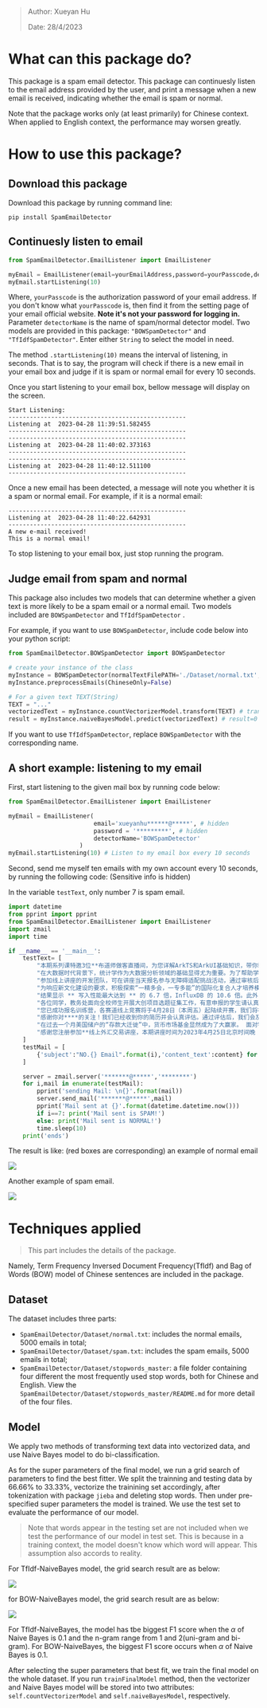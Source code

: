 >   Author: Xueyan Hu
>
>   Date: 28/4/2023

# What can this package do?

This package is a spam email detector. This package can continuesly listen to the email address provided by the user, and print a message when a new email is received, indicating whether the email is spam or normal.

Note that the package works only (at least primarily) for Chinese context. When applied to English context, the performance may worsen greatly.

# How to use this package?

## Download this package

Download this package by running command line:

```shell
pip install SpamEmailDetector
```

## Continuesly listen to email

```python
from SpamEmailDetector.EmailListener import EmailListener

myEmail = EmailListener(email=yourEmailAddress,password=yourPasscode,detectorName=nameOfDetector)
myEmail.startListening(10)
```

Where, `yourPasscode` is the authorization password of your email address. If you don't know what `yourPasscode` is, then find it from the setting page of your email official website. **Note it's not your password for logging in.** Parameter `detectorName` is the name of spam/normal detector model. Two models are provided in this package: `"BOWSpamDetector"` and `"TfIdfSpamDetector"`. Enter either `String` to select the model in need.

The method `.startListening(10)` means the interval of listening, in seconds. That is to say, the program will check if there is a new email in your email box and judge if it is spam or normal email for every 10 seconds.

Once you start listening to your email box, bellow message will display on the screen. 

```
Start Listening:
-------------------------------------------------- 
Listening at  2023-04-28 11:39:51.582455
--------------------------------------------------
-------------------------------------------------- 
Listening at  2023-04-28 11:40:02.373163
--------------------------------------------------
-------------------------------------------------- 
Listening at  2023-04-28 11:40:12.511100
--------------------------------------------------
```

Once a new email has been detected, a message will note you whether it is a spam or normal email. For example, if it is a normal email:

```
-------------------------------------------------- 
Listening at  2023-04-28 11:40:22.642931
--------------------------------------------------
A new e-mail received!
This is a normal email!
```

To stop listening to your email box, just stop running the program. 

## Judge email from spam and normal

This package also includes two models that can determine whether a given text is more likely to be a spam email or a normal email. Two models included are `BOWSpamDetector` and `TfIdfSpamDetector` .

For example, if you want to use `BOWSpamDetector`, include code below into your python script:

```python
from SpamEmailDetector.BOWSpamDetector import BOWSpamDetector

# create your instance of the class
myInstance = BOWSpamDetector(normalTextFilePATH='./Dataset/normal.txt',spamTextFilePATH='./Dataset/spam.txt', stopWordsTextFilePATH='./Dataset/stopwords_master/baidu_stopwords.txt')
myInstance.preprocessEmails(ChineseOnly=False)

# For a given text TEXT(String)
TEXT = "..."
vectorizedText = myInstance.countVectorizerModel.transform(TEXT) # transform TEXT into vector
result = myInstance.naiveBayesModel.predict(vectorizedText) # result=0 or 1
```

If you want to use `TfIdfSpamDetector`, replace  `BOWSpamDetector` with the corresponding name.

## A short example: listening to my email

First, start listening to the given mail box by running code below:

```python
from SpamEmailDetector.EmailListener import EmailListener

myEmail = EmailListener(
  						email='xueyanhu******@*****', # hidden
  						password = '*********', # hidden
  						detectorName='BOWSpamDetector'
					)
myEmail.startListening(10) # Listen to my email box every 10 seconds
```

Second, send me myself ten emails with my own account every 10 seconds, by running the following code: (Sensitive info is hidden)

In the variable `testText`, only number 7 is spam email.

```python
import datetime
from pprint import pprint
from SpamEmailDetector.EmailListener import EmailListener
import zmail
import time

if __name__ == '__main__':
    testText= [
        "本期系列课特邀3位**布道师做客直播间，为您详解ArkTS和ArkUI基础知识，带你轻松学会ArkTS声明式语法的便捷使用，并手把手教你使用ArkUI搭建基础页面。最后通过一个健康生活案例实战带你掌握HarmonyoS数据管理方法、页面路由方法、弹窗与动画等特性，掌握基本的******应用开发能力。",
        "在大数据时代背景下，统计学作为大数据分析领域的基础显得尤为重要。为了帮助学生更好的学习和应用数据统计与分析的知识，促进统计、计算机、数学等相关专业的发展，培养具有数据分析与应用型人才，经研究决定，中国国际经济技术合作促进会教育发展工作委员会决定主办“第二届全国大学生数据统计与分析竞。竞赛目的在于为我国数据统计与分析行业提供人才支持，夯实人才队伍基础。不论是提高数据分析能力，还是提升自身就业竞争力，本次竞赛都是一个不错的选择！",
        "参加线上讲座的开发团队，可在讲座当天报名参与无障碍适配挑战活动，通过审核后我们将邀请你参加 5 月 18 日在上海设计与开发加速器举办的无障碍宣传日线下活动，在线下你将了解到更多无障碍开发技术，以及与其他开发者进行交流和互动。我们还将邀请使用无障碍功能的用户来分享他们的故事，了解 App 是如何赋能他们的日常生活；以及有经验的开发者来分享他们的工程实践，看如何在产品内部推进无障碍适配。你还可获得一对一咨询和深度辅导，获得针对你 App 的无障碍优化建议。",
        "为响应新文化建设的要求，积极探索“一精多会，一专多能”的国际化复合人才培养模式，提升高校学生的应用能力、跨文化沟通能力、实践能力、高质量就业能力，中国管理科学研究院教育标准化研究所决定主办2023年第二届全国大学生新媒体大赛。",
        "结果显示 ** 写入性能最大达到 ** 的 6.7 倍，InfluxDB 的 10.6 倍。此外，** 在写入过程中消耗了最少计算（CPU）资源和磁盘 IO 开销；相同落盘数据规模下，** 存储空间只有 InfluxDB 的 25%，只有 TimescaleDB 的 4%。此外，对于大多数查询类型，** 的性能均优于 InfluxDB 和 TimescaleDB，在 Complex queries 类型的查询中展现出巨大的优势——** 的 Complex queries 查询性能最高达到了 InfluxDB 的 37 倍、 TimescaleDB 的 28.6 倍。",
        "各位同学，教务处面向全校师生开展大创项目选题征集工作，有意申报的学生请认真阅读通知和附件1的指南，按要求填写附件3，并于4月25日下午五点之前发至邮箱**@163.com，谢谢。",
        "您已成功报名训练营，各赛道线上竞赛将于4月28日（本周五）起陆续开赛，我们将在开赛前通知您详细的参赛信息，请您注意查收短信及邮件。",
        "感谢你对****的关注！我们已经收到你的简历并会认真评估。通过评估后，我们会及时与你联系，请注意保持手机和邮件畅通。",
        "在过去一个月美国储户的“存款大迁徙”中，货币市场基金显然成为了大赢家。 面对银行业持续动荡，寻求更高收益率的投资者大批涌入了美国货币市场基金，这导致货币市场基金的资产规模一路飙升至了创纪录的水平。货币市场基金自身具有的避险吸引力和远远超过银行存款的收益率，吸引了大量的投资者。",
        "感谢您注册参加**线上外汇交易讲座，本期讲座时间为2023年4月25日北京时间晚 8:30-9:30 pm。 本次讲座将使用腾讯会议，建议您提前安装app。"
    ]
    testMail = [
        {'subject':"NO.{} Email".format(i),'content_text':content} for i,content in enumerate(testText)
    ]

    server = zmail.server('*******@*****','********')
    for i,mail in enumerate(testMail):
        pprint('sending Mail: \n{}'.format(mail))
        server.send_mail('*******@*****',mail)
        pprint('Mail sent at {}'.format(datetime.datetime.now()))
        if i==7: print('Mail sent is SPAM!')
        else: print('Mail sent is NORMAL!')
        time.sleep(10)
    print('ends')
```

The result is like: (red boxes are corresponding) an example of normal email

![](https://pic2.imgdb.cn/item/644bdc120d2dde57778ce401.png)

Another example of spam email.

![](https://pic2.imgdb.cn/item/644bdc610d2dde57778d3cac.png)

# Techniques applied

>   This part includes the details of the package.

Namely, Term Frequency Inversed Document Frequency(TfIdf) and Bag of Words (BOW) model of Chinese sentences are included in the package.

## Dataset

The dataset includes three parts:

-   `SpamEmailDetector/Dataset/normal.txt`: includes the normal emails, 5000 emails in total;
-   `SpamEmailDetector/Dataset/spam.txt`: includes the spam emails, 5000 emails in total;
-   `SpamEmailDetector/Dataset/stopwords_master`: a file folder containing four different the most frequently used stop words, both for Chinese and English. View the `SpamEmailDetector/Dataset/stopwords_master/README.md` for more detail of the four files.

## Model

We apply two methods of transforming text data into vectorized data, and use Naive Bayes model to do bi-classification.

As for the super parameters of the final model, we run a grid search of parameters to find the best fitter. We split the trainning and testing data by 66.66% to 33.33%, vectorize the trainining set accordingly, after tokenization with package `jieba` and deleting stop words. Then under pre-specified super parameters the model is trained. We use the test set to evaluate the performance of our model. 

>   Note that words appear in the testing set are not included when we test the performance of our model in test set. This is because in a training context, the model doesn't know which word will appear. This assumption also accords to reality.

For TfIdf-NaiveBayes model, the grid search result are as below:

![](https://pic2.imgdb.cn/item/644bde7b0d2dde57778fb3ae.jpg)

for BOW-NaiveBayes model, the grid search result are as below:

![](https://pic2.imgdb.cn/item/644bdcb20d2dde57778d9b2c.png)

For TfIdf-NaiveBayes, the model has tbe biggest F1 score when the $\alpha$ of Naive Bayes is 0.1 and the n-gram range from 1 and 2(uni-gram and bi-gram). For BOW-NaiveBayes, the biggest F1 score occurs when $\alpha$ of Naive Bayes is 0.1. 

After selecting the super parameters that best fit, we train the final model on the whole dataset. If you run `trainFinalModel` method, then the vectorizer and Naive Bayes model will be stored into two attributes: `self.countVectorizerModel` and `self.naiveBayesModel`, respectively.

